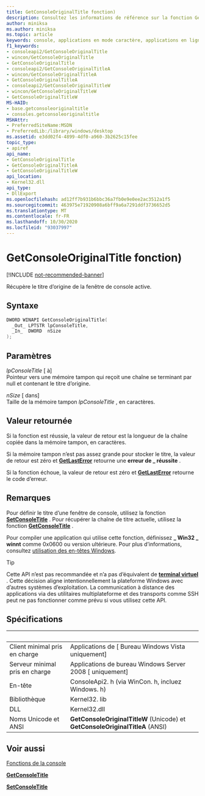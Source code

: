```yaml
---
title: GetConsoleOriginalTitle fonction)
description: Consultez les informations de référence sur la fonction GetConsoleOriginalTitle, qui récupère le titre d’origine de la fenêtre de console active.
author: miniksa
ms.author: miniksa
ms.topic: article
keywords: console, applications en mode caractère, applications en ligne de commande, applications de terminal, API console
f1_keywords:
- consoleapi2/GetConsoleOriginalTitle
- wincon/GetConsoleOriginalTitle
- GetConsoleOriginalTitle
- consoleapi2/GetConsoleOriginalTitleA
- wincon/GetConsoleOriginalTitleA
- GetConsoleOriginalTitleA
- consoleapi2/GetConsoleOriginalTitleW
- wincon/GetConsoleOriginalTitleW
- GetConsoleOriginalTitleW
MS-HAID:
- base.getconsoleoriginaltitle
- consoles.getconsoleoriginaltitle
MSHAttr:
- PreferredSiteName:MSDN
- PreferredLib:/library/windows/desktop
ms.assetid: e3dd02f4-4899-4df0-a960-3b2625c15fee
topic_type:
- apiref
api_name:
- GetConsoleOriginalTitle
- GetConsoleOriginalTitleA
- GetConsoleOriginalTitleW
api_location:
- Kernel32.dll
api_type:
- DllExport
ms.openlocfilehash: ad12ff7b931b6bbc36a7fb0e9e0ee2ac3512a1f5
ms.sourcegitcommit: 463975e71920908a6bff9a6a7291ddf3736652d5
ms.translationtype: MT
ms.contentlocale: fr-FR
ms.lasthandoff: 10/30/2020
ms.locfileid: "93037997"
---
```

# <a name="getconsoleoriginaltitle-function"></a>GetConsoleOriginalTitle fonction)

[!INCLUDE [not-recommended-banner](./includes/not-recommended-banner.md)]

Récupère le titre d’origine de la fenêtre de console active.

## <a name="syntax"></a>Syntaxe

```C
DWORD WINAPI GetConsoleOriginalTitle(
  _Out_ LPTSTR lpConsoleTitle,
  _In_  DWORD  nSize
);
```

## <a name="parameters"></a>Paramètres

*lpConsoleTitle* \[ à\]  
Pointeur vers une mémoire tampon qui reçoit une chaîne se terminant par null et contenant le titre d’origine.

*nSize* \[ dans\]  
Taille de la mémoire tampon *lpConsoleTitle* , en caractères.

## <a name="return-value"></a>Valeur retournée

Si la fonction est réussie, la valeur de retour est la longueur de la chaîne copiée dans la mémoire tampon, en caractères.

Si la mémoire tampon n’est pas assez grande pour stocker le titre, la valeur de retour est zéro et [**GetLastError**](https://msdn.microsoft.com/library/windows/desktop/ms679360) retourne une **erreur de \_ réussite** .

Si la fonction échoue, la valeur de retour est zéro et [**GetLastError**](https://msdn.microsoft.com/library/windows/desktop/ms679360) retourne le code d’erreur.

## <a name="remarks"></a>Remarques

Pour définir le titre d’une fenêtre de console, utilisez la fonction [**SetConsoleTitle**](setconsoletitle.md) . Pour récupérer la chaîne de titre actuelle, utilisez la fonction [**GetConsoleTitle**](getconsoletitle.md) .

Pour compiler une application qui utilise cette fonction, définissez **\_ Win32 \_ winnt** comme 0x0600 ou version ultérieure. Pour plus d’informations, consultez [utilisation des en-têtes Windows](https://msdn.microsoft.com/library/windows/desktop/aa383745).

> [!TIP]
> Cette API n’est pas recommandée et n’a pas d’équivalent de **[terminal virtuel](console-virtual-terminal-sequences.md)** . Cette décision aligne intentionnellement la plateforme Windows avec d’autres systèmes d’exploitation. La communication à distance des applications via des utilitaires multiplateforme et des transports comme SSH peut ne pas fonctionner comme prévu si vous utilisez cette API.

## <a name="requirements"></a>Spécifications

| &nbsp; | &nbsp; |
|-|-|
| Client minimal pris en charge | Applications de \[ Bureau Windows Vista uniquement\] |
| Serveur minimal pris en charge | Applications de bureau Windows Server 2008 \[ uniquement\] |
| En-tête | ConsoleApi2. h (via WinCon. h, incluez Windows. h) |
| Bibliothèque | Kernel32. lib |
| DLL | Kernel32.dll |
| Noms Unicode et ANSI | **GetConsoleOriginalTitleW** (Unicode) et **GetConsoleOriginalTitleA** (ANSI) |

## <a name="see-also"></a>Voir aussi

[Fonctions de la console](console-functions.md)

[**GetConsoleTitle**](getconsoletitle.md)

[**SetConsoleTitle**](setconsoletitle.md)
